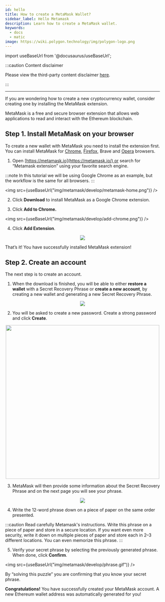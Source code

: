 ```yaml
---
id: hello
title: How to create a MetaMask Wallet?
sidebar_label: Hello Metamask
description: Learn how to create a MetaMask wallet.
keywords:
  - docs
  - matic
image: https://wiki.polygon.technology/img/polygon-logo.png
---
```


import useBaseUrl from '@docusaurus/useBaseUrl';

:::caution Content disclaimer

Please view the third-party content disclaimer [<ins>here</ins>](https://github.com/maticnetwork/matic-docs/blob/master/CONTENT_DISCLAIMER.md).

:::

---

If you are wondering how to create a new cryptocurrency wallet, consider creating one by installing the MetaMask extension.

MetaMask is a free and secure browser extension that allows web applications to read and interact with the Ethereum blockchain.

## Step 1. Install MetaMask on your browser

To create a new wallet with MetaMask you need to install the extension first. You can install MetaMask for [Chrome](https://chrome.google.com/webstore/detail/nkbihfbeogaeaoehlefnkodbefgpgknn), [Firefox](https://addons.mozilla.org/en-US/firefox/addon/ether-metamask/), Brave and [Opera](https://addons.opera.com/en/extensions/details/metamask/) browsers.

1. Open [https://metamask.io](https://metamask.io/) or search for “Metamask extension” using your favorite search engine.

:::note
In this tutorial we will be using Google Chrome as an example, but the workflow is the same for all browsers.
:::

<img src={useBaseUrl("img/metamask/develop/metamask-home.png")} />

2. Click **Download** to install MetaMask as a Google Chrome extension.

3. Click **Add to Chrome.**

<img src={useBaseUrl("img/metamask/develop/add-chrome.png")} />

4. Click **Add Extension**.

<div align="center">
<img src={useBaseUrl("img/metamask/develop/add-extension.png")} />
</div>

That’s it! You have successfully installed MetaMask extension!

## Step 2. Create an account

The next step is to create an account.

1. When the download is finished, you will be able to either **restore a wallet** with a Secret Recovery Phrase or **create a new account**, by creating a new wallet and generating a new Secret Recovery Phrase.

<div align="center">
<img src={useBaseUrl("img/metamask/develop/new-metamask.png")} />
</div>

2. You will be asked to create a new password. Create a strong password and click **Create**.

<div align="center" >
<img width="500" src={useBaseUrl("img/metamask/develop/create-password.png")} />
</div>

3. MetaMask will then provide some information about the Secret Recovery Phrase and on the next page you will see your phrase.

<div align="center" >
<img  src={useBaseUrl("img/metamask/develop/reveal-phrase.png")} />
</div>


4. Write the 12-word phrase down  on a piece of paper on the same order presented.

:::caution
Read carefully Metamask's instructions. Write this phrase on a piece of paper and store in a secure location. If you want even more security, write it down on multiple pieces of paper and store each in 2–3 different locations. You can even memorize this phrase.
:::

5. Verify your secret phrase by selecting the previously generated phrase. When done, click **Confirm**.

<img src={useBaseUrl("img/metamask/develop/phrase.gif")} />

By “solving this puzzle” you are confirming that you know your secret phrase.

**Congratulations!** You have successfully created your MetaMask account. A new Ethereum wallet address was automatically generated for you!